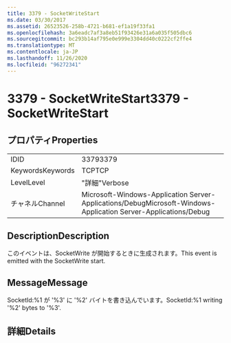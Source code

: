 ```yaml
---
title: 3379 - SocketWriteStart
ms.date: 03/30/2017
ms.assetid: 26523526-258b-4721-b681-ef1a19f33fa1
ms.openlocfilehash: 3a6eadc7af3a8eb51f93426e31a6a035f505dbc6
ms.sourcegitcommit: bc293b14af795e0e999e3304dd40c0222cf2ffe4
ms.translationtype: MT
ms.contentlocale: ja-JP
ms.lasthandoff: 11/26/2020
ms.locfileid: "96272341"
---
```

# <a name="3379---socketwritestart"></a><span data-ttu-id="f530f-102">3379 - SocketWriteStart</span><span class="sxs-lookup"><span data-stu-id="f530f-102">3379 - SocketWriteStart</span></span>

## <a name="properties"></a><span data-ttu-id="f530f-103">プロパティ</span><span class="sxs-lookup"><span data-stu-id="f530f-103">Properties</span></span>  
  
|||  
|-|-|  
|<span data-ttu-id="f530f-104">ID</span><span class="sxs-lookup"><span data-stu-id="f530f-104">ID</span></span>|<span data-ttu-id="f530f-105">3379</span><span class="sxs-lookup"><span data-stu-id="f530f-105">3379</span></span>|  
|<span data-ttu-id="f530f-106">Keywords</span><span class="sxs-lookup"><span data-stu-id="f530f-106">Keywords</span></span>|<span data-ttu-id="f530f-107">TCP</span><span class="sxs-lookup"><span data-stu-id="f530f-107">TCP</span></span>|  
|<span data-ttu-id="f530f-108">Level</span><span class="sxs-lookup"><span data-stu-id="f530f-108">Level</span></span>|<span data-ttu-id="f530f-109">"詳細"</span><span class="sxs-lookup"><span data-stu-id="f530f-109">Verbose</span></span>|  
|<span data-ttu-id="f530f-110">チャネル</span><span class="sxs-lookup"><span data-stu-id="f530f-110">Channel</span></span>|<span data-ttu-id="f530f-111">Microsoft-Windows-Application Server-Applications/Debug</span><span class="sxs-lookup"><span data-stu-id="f530f-111">Microsoft-Windows-Application Server-Applications/Debug</span></span>|  
  
## <a name="description"></a><span data-ttu-id="f530f-112">Description</span><span class="sxs-lookup"><span data-stu-id="f530f-112">Description</span></span>  

 <span data-ttu-id="f530f-113">このイベントは、SocketWrite が開始するときに生成されます。</span><span class="sxs-lookup"><span data-stu-id="f530f-113">This event is emitted with the SocketWrite start.</span></span>  
  
## <a name="message"></a><span data-ttu-id="f530f-114">Message</span><span class="sxs-lookup"><span data-stu-id="f530f-114">Message</span></span>  

 <span data-ttu-id="f530f-115">SocketId:%1 が '%3' に '%2' バイトを書き込んでいます。</span><span class="sxs-lookup"><span data-stu-id="f530f-115">SocketId:%1 writing '%2' bytes to '%3'.</span></span>  
  
## <a name="details"></a><span data-ttu-id="f530f-116">詳細</span><span class="sxs-lookup"><span data-stu-id="f530f-116">Details</span></span>
